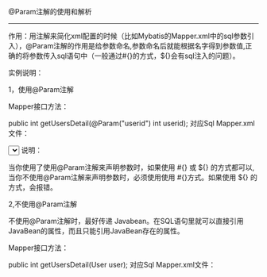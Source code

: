 @Param注解的使用和解析

---

作用：用注解来简化xml配置的时候（比如Mybatis的Mapper.xml中的sql参数引入），@Param注解的作用是给参数命名,参数命名后就能根据名字得到参数值,正确的将参数传入sql语句中（一般通过#{}的方式，${}会有sql注入的问题）。

实例说明：

1，使用@Param注解  

Mapper接口方法：

 public int getUsersDetail(@Param("userid") int userid);
对应Sql Mapper.xml文件：

 <select id="getUserDetail" statementType="CALLABLE" resultMap="baseMap">
          Exec WebApi_Get_CustomerList #{userid}
 </select>
说明：

当你使用了使用@Param注解来声明参数时，如果使用 #{} 或 ${} 的方式都可以,当你不使用@Param注解来声明参数时，必须使用使用 #{}方式。如果使用 ${} 的方式，会报错。

2,不使用@Param注解

不使用@Param注解时，最好传递 Javabean。在SQL语句里就可以直接引用JavaBean的属性，而且只能引用JavaBean存在的属性。

Mapper接口方法：

 public int getUsersDetail(User user);
对应Sql Mapper.xml文件：

 <!--这里直接引用对象属性即可，不需要对象.属性的方式--> 


